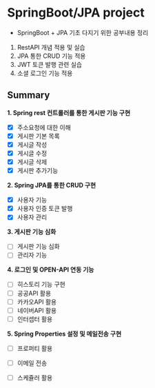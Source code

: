 # SpringBoot/JPA project

* SpringBoot + JPA 기초 다지기 위한 공부내용 정리
1. RestAPI 개념 적용 및 실습
2. JPA 통한 CRUD 기능 적용
3. JWT 토큰 발행 관련 실습
4. 소셜 로그인 기능 적용  

## Summary
**1. Spring rest 컨트롤러를 통한 게시판 기능 구현**
- [x] 주소요청에 대한 이해
- [x] 게시판 기본 목록
- [x] 게시글 작성
- [x] 게시글 수정
- [x] 게시글 삭제
- [x] 게시판 추가기능

**2. Spring JPA를 통한 CRUD 구현**
- [x] 사용자 기능
- [x] 사용자 인증 토큰 발행
- [x] 사용자 관리

**3. 게시판 기능 심화**
- [ ] 게시판 기능 심화
- [ ] 관리자 기능

**4. 로그인 및 OPEN-API 연동 기능**
- [ ] 히스토리 기능 구현
- [ ] 공공API 활용
- [ ] 카카오API 활용
- [ ] 네이버API 활용
- [ ] 인터셉터 활용

**5. Spring Properties 설정 및 메일전송 구현**
- [ ] 프로퍼티 활용
- [ ] 이메일 전송
- [ ] 스케쥴러 활용

